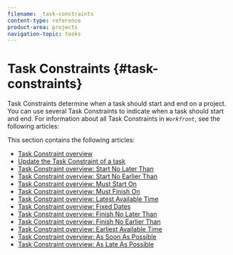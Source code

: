 ```yaml
---
filename: _task-constraints
content-type: reference
product-area: projects
navigation-topic: tasks
---
```




# Task Constraints {#task-constraints}

Task Constraints determine when a task should start and end on a project. You can use several Task Constraints to indicate when a task should start and end. For information about all Task Constraints in *`Workfront`*, see the following articles:


This section contains the following articles:



* [Task Constraint overview](task-constraint-overview.md) 
* [Update the Task Constraint of a task](update-task-constraint-of-task.md) 
* [Task Constraint overview: Start No Later Than](start-no-later-than.md) 
* [Task Constraint overview: Start No Earlier Than](start-no-earlier-than.md) 
* [Task Constraint overview: Must Start On](must-start-on.md) 
* [Task Constraint overview: Must Finish On](must-finish-on.md) 
* [Task Constraint overview: Latest Available Time](latest-available-time.md) 
* [Task Constraint overview: Fixed Dates](fixed-dates.md) 
* [Task Constraint overview: Finish No Later Than](finish-no-later-than.md) 
* [Task Constraint overview: Finish No Earlier Than](finish-no-earlier-than.md) 
* [Task Constraint overview: Earliest Available Time](earliest-available-time.md) 
* [Task Constraint overview: As Soon As Possible](as-soon-as-possible.md) 
* [Task Constraint overview: As Late As Possible](as-late-as-possible.md) 


